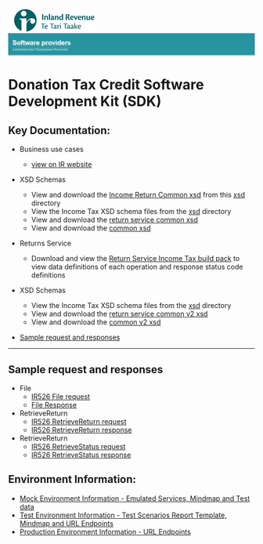 ![IRD logo](../Images/IRlogo.gif)
![Software Dev](../Images/SoftwareDev.png)

# Donation Tax Credit Software Development Kit (SDK)

## Key Documentation:

* Business use cases
	* [view on IR website](https://www.classic.ird.govt.nz/software-providers/docs/)

* XSD Schemas 
    * View and download the [Income Return Common xsd](xsd/IncomeReturnCommon.v1.xsd) from this [xsd](xsd/) directory	
    * View the Income Tax XSD schema files from the [xsd](xsd/) directory
    * View and download the [return service common xsd](../Service%20-%20Return/Latest/)
    * View and download the [common xsd](../Schema%20-%20Common/)
	
* Returns Service 
	* Download and view the [Return Service Income Tax build pack](Gateway%20Services%20Build%20Pack%20-%20Return%20Service%20-%20INC.pdf) to view data definitions of each operation and response status code definitions		

* XSD Schemas 
    * View the Income Tax XSD schema files from the [xsd](xsd/) directory
    * View and download the [return service common v2 xsd](../Service%20-%20Return/Latest/)
    * View and download the [common v2 xsd](../Schema%20-%20Common/)

* [Sample request and responses](#Sample-request-and-responses)

---

## Sample request and responses

- File
    - [IR526 File request](sample%20messages/file_request_ir526_standalone.xml)
    - [File Response](sample%20messages/file_response.xml)
- RetrieveReturn
    - [IR526 RetrieveReturn request](sample%20messages/retrievereturn_request_ir526.xml)
    - [IR526 RetrieveReturn response](sample%20messages/retrievereturn_response_ir526.xml) 
- RetrieveReturn
    - [IR526 RetrieveStatus request](sample%20messages/retrievestatus_request_ir526.xml)
    - [IR526 RetrieveStatus response](sample%20messages/retrievestatus_response_ir526.xml)
   
## Environment Information: 
- [Mock Environment Information - Emulated Services, Mindmap and Test data](test%20details/TestingInfomation.md#mock-environment-information)
- [Test Environment Information - Test Scenarios Report Template, Mindmap and URL Endpoints](test%20details/TestingInfomation.md#test-environment-information)
- [Production Environment Information - URL Endpoints](test%20details/TestingInfomation.md#Production-Environment-Information)	